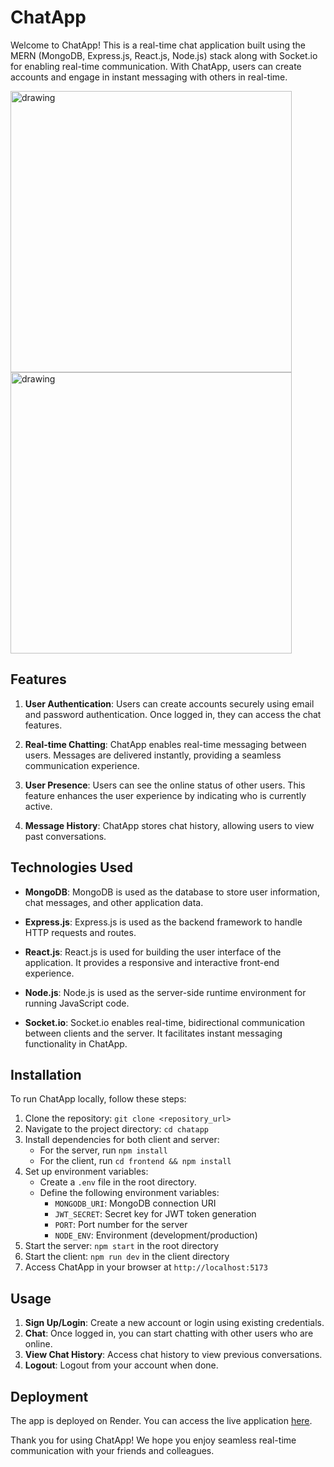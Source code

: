 # ChatApp

Welcome to ChatApp! This is a real-time chat application built using the MERN (MongoDB, Express.js, React.js, Node.js) stack along with Socket.io for enabling real-time communication. With ChatApp, users can create accounts and engage in instant messaging with others in real-time.

<img src="https://github.com/enmanuelsabarua/chat-app/assets/88289379/ef24a24a-3455-411c-a9c5-7e56a8ac3429" alt="drawing" style="width:450px;"/>
<img src="https://github.com/enmanuelsabarua/chat-app/assets/88289379/437b4545-0c77-4e99-8c0a-a02666aa164c" alt="drawing" style="width:450px;"/>

## Features

1. **User Authentication**: Users can create accounts securely using email and password authentication. Once logged in, they can access the chat features.

2. **Real-time Chatting**: ChatApp enables real-time messaging between users. Messages are delivered instantly, providing a seamless communication experience.

3. **User Presence**: Users can see the online status of other users. This feature enhances the user experience by indicating who is currently active.

4. **Message History**: ChatApp stores chat history, allowing users to view past conversations.

## Technologies Used

- **MongoDB**: MongoDB is used as the database to store user information, chat messages, and other application data.

- **Express.js**: Express.js is used as the backend framework to handle HTTP requests and routes.

- **React.js**: React.js is used for building the user interface of the application. It provides a responsive and interactive front-end experience.

- **Node.js**: Node.js is used as the server-side runtime environment for running JavaScript code.

- **Socket.io**: Socket.io enables real-time, bidirectional communication between clients and the server. It facilitates instant messaging functionality in ChatApp.

## Installation

To run ChatApp locally, follow these steps:

1. Clone the repository: `git clone <repository_url>`
2. Navigate to the project directory: `cd chatapp`
3. Install dependencies for both client and server:
   - For the server, run `npm install`
   - For the client, run `cd frontend && npm install`
4. Set up environment variables:
   - Create a `.env` file in the root directory.
   - Define the following environment variables:
     - `MONGODB_URI`: MongoDB connection URI
     - `JWT_SECRET`: Secret key for JWT token generation
     - `PORT`: Port number for the server
     - `NODE_ENV`: Environment (development/production)
5. Start the server: `npm start` in the root directory
6. Start the client: `npm run dev` in the client directory
7. Access ChatApp in your browser at `http://localhost:5173`

## Usage

1. **Sign Up/Login**: Create a new account or login using existing credentials.
2. **Chat**: Once logged in, you can start chatting with other users who are online.
3. **View Chat History**: Access chat history to view previous conversations.
4. **Logout**: Logout from your account when done.

## Deployment

The app is deployed on Render. You can access the live application [here](https://chat-app-dg2j.onrender.com/).

Thank you for using ChatApp! We hope you enjoy seamless real-time communication with your friends and colleagues.
